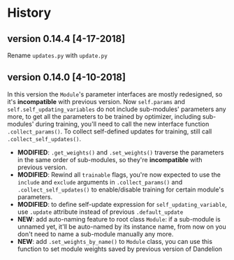 # History

## version 0.14.4 [4-17-2018]
Rename `updates.py` with `update.py`

## version 0.14.0 [4-10-2018]
In this version the `Module`'s parameter interfaces are mostly redesigned, so it's **incompatible** with previous version.
Now `self.params` and `self.self_updating_variables` do not include sub-modules' parameters any more, to get all the parameters to be
trained by optimizer, including sub-modules' during training, you'll need to call the new interface function  `.collect_params()`. 
To collect self-defined updates for training, still call `.collect_self_updates()`.

* **MODIFIED**: `.get_weights()` and `.set_weights()` traverse the parameters in the same order of sub-modules, so they're **incompatible** with previous version.
* **MODIFIED**: Rewind all `trainable` flags, you're now expected to use the `include` and `exclude` arguments in `.collect_params()` and 
`.collect_self_updates()` to enable/disable training for certain module's parameters.
* **MODIFIED**: to define self-update expression for `self_updating_variable`, use `.update` attribute instead of previous `.default_update`
* **NEW**: add auto-naming feature to root class `Module`: if a sub-module is unnamed yet, it'll be auto-named by its instance name, 
from now on you don't need to name a sub-module manually any more.
* **NEW**: add `.set_weights_by_name()` to `Module` class, you can use this function to set module weights saved by previous version of Dandelion
